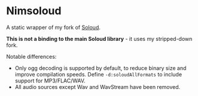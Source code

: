 # Nimsoloud

A static wrapper of my fork of [Soloud](https://github.com/Anuken/soloud).

**This is not a binding to the main Soloud library** - it uses my stripped-down fork.

Notable differences:

- Only ogg decoding is supported by default, to reduce binary size and improve compilation speeds. Define `-d:soloudAllFormats` to include support for MP3/FLAC/WAV.
- All audio sources except Wav and WavStream have been removed.